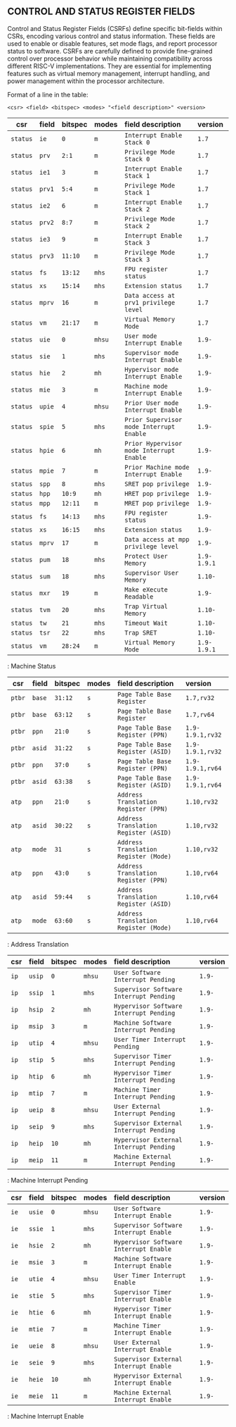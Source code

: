 ## CONTROL AND STATUS REGISTER FIELDS

Control and Status Register Fields (CSRFs) define specific bit-fields within CSRs, encoding various control and status information. These fields are used to enable or disable features, set mode flags, and report processor status to software. CSRFs are carefully defined to provide fine-grained control over processor behavior while maintaining compatibility across different RISC-V implementations. They are essential for implementing features such as virtual memory management, interrupt handling, and power management within the processor architecture.

Format of a line in the table:

`<csr> <field> <bitspec> <modes> "<field description>" <version>`

| csr         | field     | bitspec   | modes     | field description                         | version          |
|-------------|:----------|:----------|:----------|:------------------------------------------|:-----------------|
| `status`    | `ie`      | `0`       | `m`       | `Interrupt Enable Stack 0`                | `1.7`            |
| `status`    | `prv`     | `2:1`     | `m`       | `Privilege Mode Stack 0`                  | `1.7`            |
| `status`    | `ie1`     | `3`       | `m`       | `Interrupt Enable Stack 1`                | `1.7`            |
| `status`    | `prv1`    | `5:4`     | `m`       | `Privilege Mode Stack 1`                  | `1.7`            |
| `status`    | `ie2`     | `6`       | `m`       | `Interrupt Enable Stack 2`                | `1.7`            |
| `status`    | `prv2`    | `8:7`     | `m`       | `Privilege Mode Stack 2`                  | `1.7`            |
| `status`    | `ie3`     | `9`       | `m`       | `Interrupt Enable Stack 3`                | `1.7`            |
| `status`    | `prv3`    | `11:10`   | `m`       | `Privilege Mode Stack 3`                  | `1.7`            |
| `status`    | `fs`      | `13:12`   | `mhs`     | `FPU register status`                     | `1.7`            |
| `status`    | `xs`      | `15:14`   | `mhs`     | `Extension status`                        | `1.7`            |
| `status`    | `mprv`    | `16`      | `m`       | `Data access at prv1 privilege level`     | `1.7`            |
| `status`    | `vm`      | `21:17`   | `m`       | `Virtual Memory Mode`                     | `1.7`            |
| `status`    | `uie`     | `0`       | `mhsu`    | `User mode Interrupt Enable`              | `1.9-`           |
| `status`    | `sie`     | `1`       | `mhs`     | `Supervisor mode Interrupt Enable`        | `1.9-`           |
| `status`    | `hie`     | `2`       | `mh`      | `Hypervisor mode Interrupt Enable`        | `1.9-`           |
| `status`    | `mie`     | `3`       | `m`       | `Machine mode Interrupt Enable`           | `1.9-`           |
| `status`    | `upie`    | `4`       | `mhsu`    | `Prior User mode Interrupt Enable`        | `1.9-`           |
| `status`    | `spie`    | `5`       | `mhs`     | `Prior Supervisor mode Interrupt Enable`  | `1.9-`           |
| `status`    | `hpie`    | `6`       | `mh`      | `Prior Hypervisor mode Interrupt Enable`  | `1.9-`           |
| `status`    | `mpie`    | `7`       | `m`       | `Prior Machine mode Interrupt Enable`     | `1.9-`           |
| `status`    | `spp`     | `8`       | `mhs`     | `SRET pop privilege`                      | `1.9-`           |
| `status`    | `hpp`     | `10:9`    | `mh`      | `HRET pop privilege`                      | `1.9-`           |
| `status`    | `mpp`     | `12:11`   | `m`       | `MRET pop privilege`                      | `1.9-`           |
| `status`    | `fs`      | `14:13`   | `mhs`     | `FPU register status`                     | `1.9-`           |
| `status`    | `xs`      | `16:15`   | `mhs`     | `Extension status`                        | `1.9-`           |
| `status`    | `mprv`    | `17`      | `m`       | `Data access at mpp privilege level`      | `1.9-`           |
| `status`    | `pum`     | `18`      | `mhs`     | `Protect User Memory`                     | `1.9-1.9.1`      |
| `status`    | `sum`     | `18`      | `mhs`     | `Supervisor User Memory`                  | `1.10-`          |
| `status`    | `mxr`     | `19`      | `m`       | `Make eXecute Readable`                   | `1.9-`           |
| `status`    | `tvm`     | `20`      | `mhs`     | `Trap Virtual Memory`                     | `1.10-`          |
| `status`    | `tw`      | `21`      | `mhs`     | `Timeout Wait`                            | `1.10-`          |
| `status`    | `tsr`     | `22`      | `mhs`     | `Trap SRET`                               | `1.10-`          |
| `status`    | `vm`      | `28:24`   | `m`       | `Virtual Memory Mode`                     | `1.9-1.9.1`      |
: Machine Status

| csr         | field     | bitspec   | modes     | field description                         | version          |
|-------------|:----------|:----------|:----------|:------------------------------------------|:-----------------|
| `ptbr`      | `base`    | `31:12`   | `s`       | `Page Table Base Register`                | `1.7,rv32`       |
| `ptbr`      | `base`    | `63:12`   | `s`       | `Page Table Base Register`                | `1.7,rv64`       |
| `ptbr`      | `ppn`     | `21:0`    | `s`       | `Page Table Base Register (PPN)`          | `1.9-1.9.1,rv32` |
| `ptbr`      | `asid`    | `31:22`   | `s`       | `Page Table Base Register (ASID)`         | `1.9-1.9.1,rv32` |
| `ptbr`      | `ppn`     | `37:0`    | `s`       | `Page Table Base Register (PPN)`          | `1.9-1.9.1,rv64` |
| `ptbr`      | `asid`    | `63:38`   | `s`       | `Page Table Base Register (ASID)`         | `1.9-1.9.1,rv64` |
| `atp`       | `ppn`     | `21:0`    | `s`       | `Address Translation Register (PPN)`      | `1.10,rv32`      |
| `atp`       | `asid`    | `30:22`   | `s`       | `Address Translation Register (ASID)`     | `1.10,rv32`      |
| `atp`       | `mode`    | `31`      | `s`       | `Address Translation Register (Mode)`     | `1.10,rv32`      |
| `atp`       | `ppn`     | `43:0`    | `s`       | `Address Translation Register (PPN)`      | `1.10,rv64`      |
| `atp`       | `asid`    | `59:44`   | `s`       | `Address Translation Register (ASID)`     | `1.10,rv64`      |
| `atp`       | `mode`    | `63:60`   | `s`       | `Address Translation Register (Mode)`     | `1.10,rv64`      |
: Address Translation

| csr         | field     | bitspec   | modes     | field description                         | version          |
|-------------|:----------|:----------|:----------|:------------------------------------------|:-----------------|
| `ip`        | `usip`    | `0`       | `mhsu`    | `User Software Interrupt Pending`         | `1.9-`           |
| `ip`        | `ssip`    | `1`       | `mhs`     | `Supervisor Software Interrupt Pending`   | `1.9-`           |
| `ip`        | `hsip`    | `2`       | `mh`      | `Hypervisor Software Interrupt Pending`   | `1.9-`           |
| `ip`        | `msip`    | `3`       | `m`       | `Machine Software Interrupt Pending`      | `1.9-`           |
| `ip`        | `utip`    | `4`       | `mhsu`    | `User Timer Interrupt Pending`            | `1.9-`           |
| `ip`        | `stip`    | `5`       | `mhs`     | `Supervisor Timer Interrupt Pending`      | `1.9-`           |
| `ip`        | `htip`    | `6`       | `mh`      | `Hypervisor Timer Interrupt Pending`      | `1.9-`           |
| `ip`        | `mtip`    | `7`       | `m`       | `Machine Timer Interrupt Pending`         | `1.9-`           |
| `ip`        | `ueip`    | `8`       | `mhsu`    | `User External Interrupt Pending`         | `1.9-`           |
| `ip`        | `seip`    | `9`       | `mhs`     | `Supervisor External Interrupt Pending`   | `1.9-`           |
| `ip`        | `heip`    | `10`      | `mh`      | `Hypervisor External Interrupt Pending`   | `1.9-`           |
| `ip`        | `meip`    | `11`      | `m`       | `Machine External Interrupt Pending`      | `1.9-`           |
: Machine Interrupt Pending

| csr         | field     | bitspec   | modes     | field description                         | version          |
|-------------|:----------|:----------|:----------|:------------------------------------------|:-----------------|
| `ie`        | `usie`    | `0`       | `mhsu`    | `User Software Interrupt Enable`          | `1.9-`           |
| `ie`        | `ssie`    | `1`       | `mhs`     | `Supervisor Software Interrupt Enable`    | `1.9-`           |
| `ie`        | `hsie`    | `2`       | `mh`      | `Hypervisor Software Interrupt Enable`    | `1.9-`           |
| `ie`        | `msie`    | `3`       | `m`       | `Machine Software Interrupt Enable`       | `1.9-`           |
| `ie`        | `utie`    | `4`       | `mhsu`    | `User Timer Interrupt Enable`             | `1.9-`           |
| `ie`        | `stie`    | `5`       | `mhs`     | `Supervisor Timer Interrupt Enable`       | `1.9-`           |
| `ie`        | `htie`    | `6`       | `mh`      | `Hypervisor Timer Interrupt Enable`       | `1.9-`           |
| `ie`        | `mtie`    | `7`       | `m`       | `Machine Timer Interrupt Enable`          | `1.9-`           |
| `ie`        | `ueie`    | `8`       | `mhsu`    | `User External Interrupt Enable`          | `1.9-`           |
| `ie`        | `seie`    | `9`       | `mhs`     | `Supervisor External Interrupt Enable`    | `1.9-`           |
| `ie`        | `heie`    | `10`      | `mh`      | `Hypervisor External Interrupt Enable`    | `1.9-`           |
| `ie`        | `meie`    | `11`      | `m`       | `Machine External Interrupt Enable`       | `1.9-`           |
: Machine Interrupt Enable
